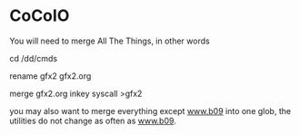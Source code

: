# CoCoIO
You will need to merge All The Things, in other words

  cd /dd/cmds
  
  rename gfx2 gfx2.org
  
  merge gfx2.org inkey syscall >gfx2
  
you may also want to merge everything except www.b09 into one glob, the utilities do not change as often as www.b09.


